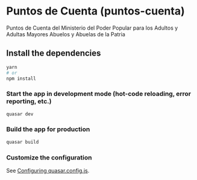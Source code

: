 # Puntos de Cuenta (puntos-cuenta)

Puntos de Cuenta del Ministerio del Poder Popular para los Adultos y Adultas Mayores Abuelos y Abuelas de la Patria

## Install the dependencies
```bash
yarn
# or
npm install
```

### Start the app in development mode (hot-code reloading, error reporting, etc.)
```bash
quasar dev
```


### Build the app for production
```bash
quasar build
```

### Customize the configuration
See [Configuring quasar.config.js](https://v2.quasar.dev/quasar-cli-vite/quasar-config-js).
